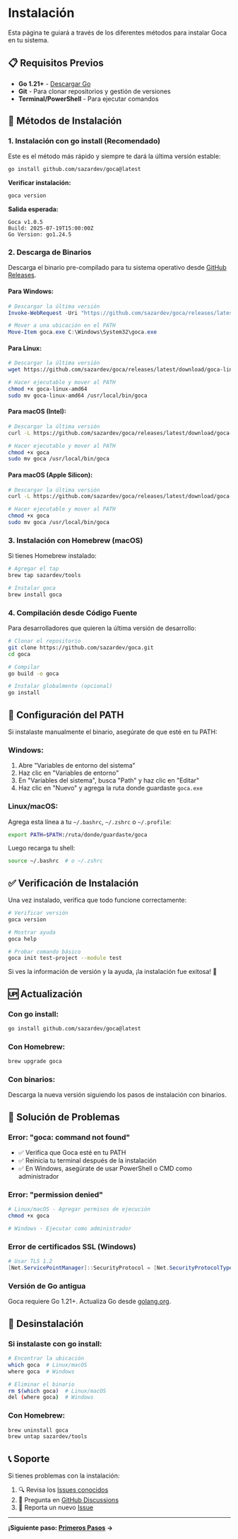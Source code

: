 # Instalación

Esta página te guiará a través de los diferentes métodos para instalar Goca en tu sistema.

## 📋 Requisitos Previos

- **Go 1.21+** - [Descargar Go](https://golang.org/dl/)
- **Git** - Para clonar repositorios y gestión de versiones
- **Terminal/PowerShell** - Para ejecutar comandos

## 🚀 Métodos de Instalación

### 1. Instalación con go install (Recomendado)

Este es el método más rápido y siempre te dará la última versión estable:

```bash
go install github.com/sazardev/goca@latest
```

**Verificar instalación:**
```bash
goca version
```

**Salida esperada:**
```
Goca v1.0.5
Build: 2025-07-19T15:00:00Z
Go Version: go1.24.5
```

### 2. Descarga de Binarios

Descarga el binario pre-compilado para tu sistema operativo desde [GitHub Releases](https://github.com/sazardev/goca/releases).

#### Para Windows:
```powershell
# Descargar la última versión
Invoke-WebRequest -Uri "https://github.com/sazardev/goca/releases/latest/download/goca-windows-amd64.exe" -OutFile "goca.exe"

# Mover a una ubicación en el PATH
Move-Item goca.exe C:\Windows\System32\goca.exe
```

#### Para Linux:
```bash
# Descargar la última versión
wget https://github.com/sazardev/goca/releases/latest/download/goca-linux-amd64

# Hacer ejecutable y mover al PATH
chmod +x goca-linux-amd64
sudo mv goca-linux-amd64 /usr/local/bin/goca
```

#### Para macOS (Intel):
```bash
# Descargar la última versión
curl -L https://github.com/sazardev/goca/releases/latest/download/goca-darwin-amd64 -o goca

# Hacer ejecutable y mover al PATH
chmod +x goca
sudo mv goca /usr/local/bin/goca
```

#### Para macOS (Apple Silicon):
```bash
# Descargar la última versión
curl -L https://github.com/sazardev/goca/releases/latest/download/goca-darwin-arm64 -o goca

# Hacer ejecutable y mover al PATH
chmod +x goca
sudo mv goca /usr/local/bin/goca
```

### 3. Instalación con Homebrew (macOS)

Si tienes Homebrew instalado:

```bash
# Agregar el tap
brew tap sazardev/tools

# Instalar goca
brew install goca
```

### 4. Compilación desde Código Fuente

Para desarrolladores que quieren la última versión de desarrollo:

```bash
# Clonar el repositorio
git clone https://github.com/sazardev/goca.git
cd goca

# Compilar
go build -o goca

# Instalar globalmente (opcional)
go install
```

## 🔧 Configuración del PATH

Si instalaste manualmente el binario, asegúrate de que esté en tu PATH:

### Windows:
1. Abre "Variables de entorno del sistema"
2. Haz clic en "Variables de entorno"
3. En "Variables del sistema", busca "Path" y haz clic en "Editar"
4. Haz clic en "Nuevo" y agrega la ruta donde guardaste `goca.exe`

### Linux/macOS:
Agrega esta línea a tu `~/.bashrc`, `~/.zshrc` o `~/.profile`:

```bash
export PATH=$PATH:/ruta/donde/guardaste/goca
```

Luego recarga tu shell:
```bash
source ~/.bashrc  # o ~/.zshrc
```

## ✅ Verificación de Instalación

Una vez instalado, verifica que todo funcione correctamente:

```bash
# Verificar versión
goca version

# Mostrar ayuda
goca help

# Probar comando básico
goca init test-project --module test
```

Si ves la información de versión y la ayuda, ¡la instalación fue exitosa! 🎉

## 🆙 Actualización

### Con go install:
```bash
go install github.com/sazardev/goca@latest
```

### Con Homebrew:
```bash
brew upgrade goca
```

### Con binarios:
Descarga la nueva versión siguiendo los pasos de instalación con binarios.

## 🐛 Solución de Problemas

### Error: "goca: command not found"
- ✅ Verifica que Goca esté en tu PATH
- ✅ Reinicia tu terminal después de la instalación
- ✅ En Windows, asegúrate de usar PowerShell o CMD como administrador

### Error: "permission denied"
```bash
# Linux/macOS - Agregar permisos de ejecución
chmod +x goca

# Windows - Ejecutar como administrador
```

### Error de certificados SSL (Windows)
```powershell
# Usar TLS 1.2
[Net.ServicePointManager]::SecurityProtocol = [Net.SecurityProtocolType]::Tls12
```

### Versión de Go antigua
Goca requiere Go 1.21+. Actualiza Go desde [golang.org](https://golang.org/dl/).

## 🔄 Desinstalación

### Si instalaste con go install:
```bash
# Encontrar la ubicación
which goca  # Linux/macOS
where goca  # Windows

# Eliminar el binario
rm $(which goca)  # Linux/macOS
del (where goca)  # Windows
```

### Con Homebrew:
```bash
brew uninstall goca
brew untap sazardev/tools
```

## 📞 Soporte

Si tienes problemas con la instalación:

1. 🔍 Revisa los [Issues conocidos](https://github.com/sazardev/goca/issues)
2. 💬 Pregunta en [GitHub Discussions](https://github.com/sazardev/goca/discussions)
3. 🐛 Reporta un nuevo [Issue](https://github.com/sazardev/goca/issues/new)

---

**¡Siguiente paso: [Primeros Pasos](Getting-Started) →**
